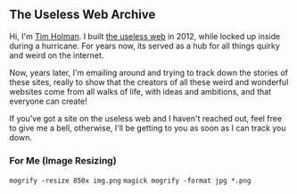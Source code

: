 ## The Useless Web Archive
Hi, I'm <a href="http://tholman.com">Tim Holman</a>. I built <a href="https://theuselessweb.com">the useless web</a> in 2012, while locked up inside during a hurricane. For years now, its served as a hub for all things quirky and weird on the internet. 

Now, years later, I'm emailing around and trying to track down the stories of these sites, really to show that the creators of all these weird and wonderful websites come from all walks of life, with ideas and ambitions, and that everyone can create!

If you've got a site on the useless web and I haven't reached out, feel free to give me a bell, otherwise, I'll be getting to you as soon as I can track you down.

### For Me (Image Resizing)
`mogrify -resize 850x img.png`
`magick mogrify -format jpg *.png`